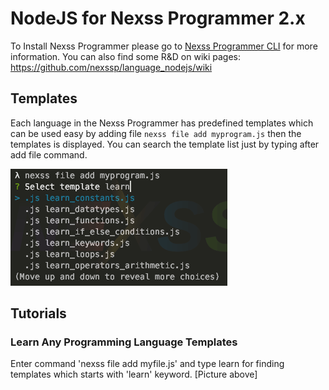 # NodeJS for Nexss Programmer 2.x

To Install Nexss Programmer please go to [Nexss Programmer CLI](https://github.com/nexssp/cli#readme) for more information.
You can also find some R&D on wiki pages: <https://github.com/nexssp/language_nodejs/wiki>

## Templates

Each language in the Nexss Programmer has predefined templates which can be used easy by adding file `nexss file add myprogram.js` then the templates is displayed. You can search the template list just by typing after add file command.

![Example of template display](nexssProgrammer-SelectTemplateExampleCLI.png)

## Tutorials

### Learn Any Programming Language Templates

Enter command 'nexss file add myfile.js'
and type learn for finding templates which starts with 'learn' keyword. [Picture above]
